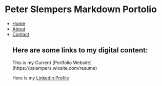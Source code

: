 Peter Slempers Markdown Portolio
========

<ul id="Submenu">
    <li><a href="index.markdown" title="Home">Home</a></li>
    <li><a href="about.markdown" title="About">About</a></li>
    <li><a href="contact.markdown" title="Contact">Contact</a></li>

Here are some links to my digital content:
--------

<p>This is my Current [Portfolio Website](https://pslempers.wixsite.com/resume)</p>

Here is my [LinkedIn Profile](https://www.linkedin.com/in/peter-slempers/)


